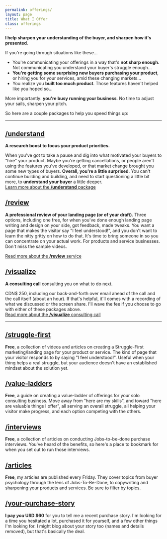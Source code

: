 ```yaml
---
permalink: offerings/
layout: page
title: What I Offer
class: offerings
---
```


**I help sharpen your understanding of the buyer, and sharpen how it's presented**.

If you're going through situations like these...

* You're communicating your offerings in a way that's **not sharp enough.** Not communicating you understand your buyer's struggle enough...
* **You're getting some surprising new buyers purchasing your product**, or hiring you for your services, amid these changing markets...
* You realize you **built too much product**. Those features haven't helped like you hoped so...

More importantly: **you're busy running your business**. No time to adjust your sails, sharpen your pitch.

So here are a couple packages to help you speed things up:

---

## [/understand](/understand)

**A research boost to focus your product priorities.**

When you've got to take a pause and dig into what motivated your buyers to "hire" your product. Maybe you're getting cancellations, or people aren't using the features you've developed, or that market change brought you some new types of buyers. **Overall, you're a little surprised**. You can't continue building and building, and need to start questioning a little bit more, to **understand your buyer** a little deeper.  
[Learn more about the **/understand** package](/understand#details)

## [/review](/review)

**A professional review of your landing page (or of your draft)**. Three options, including one free, for when you've done enough landing page writing and design on your side, got feedback, made tweaks. You want a page that makes the visitor say "I feel understood!", and you don't want to learn the nitty gritty on how to do that. It's time to bring someone in so you can concentrate on your actual work. For products and service businesses. Don't miss the sample videos.

[Read more about the **/review** service](/review#details)

## [/visualize](/visualize)

**A consulting call** consulting you on what to do next.

CDN$&nbsp;250, including our back-and-forth over email ahead of the call and the call itself (about an hour). If that's helpful, it'll comes with a recording of what we discussed or the screen share. I'll wave the fee if you choose to go with either of these packages above.  
[Read more about the **/visualize** consulting call](/visualize#details)

---

## [/struggle-first](/struggle-first)

**Free**, a collection of videos and articles on creating a Struggle-First marketing/landing page for your product or service. The kind of page that your visitor responds to by saying "I feel understood!". Useful when your thing helps a real struggle, but your audience doesn't have an established mindset about the solution yet.

## [/value-ladders](/value-ladders)

**Free**, a guide on creating a value-ladder of offerings for your solo consulting business. Move away from "here are my skills", and toward "here are valuable things I offer", all serving an overall struggle, all helping your visitor make progress, and each option competing with the others.

## [/interviews](/interviews)

**Free**, a collection of articles on conducting Jobs-to-be-done purchase interviews. You've heard of the benefits, so here's a place to bookmark for when you set out to run those interviews.

## [/articles](/articles)

**Free**, my articles are published every Friday. They cover topics from buyer psychology through the lens of Jobs-To-Be-Done, to copywriting and sharpening your products and services. Be sure to filter by topics.

## [/your-purchase-story](/your-purchase-story)

**I pay _you_ USD $60** for you to tell me a recent purchase story. I'm looking for a time you hesitated a lot, purchased it for yourself, and a few other things I'm looking for. I might blog about your story too (names and details removed), but that's basically the deal.
